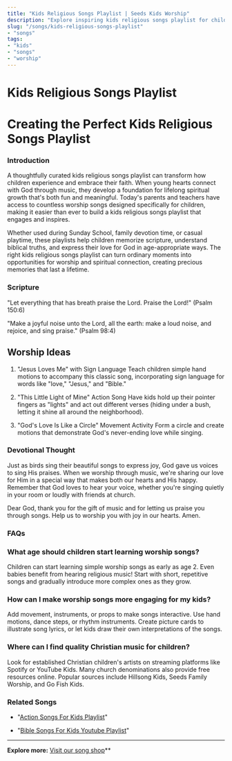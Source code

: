 ```yaml
---
title: "Kids Religious Songs Playlist | Seeds Kids Worship"
description: "Explore inspiring kids religious songs playlist for children's worship and faith development. Biblical music resources for families and ministry."
slug: "/songs/kids-religious-songs-playlist"
- "songs"
tags:
- "kids"
- "songs"
- "worship"
---
```


# Kids Religious Songs Playlist

# Creating the Perfect Kids Religious Songs Playlist

### Introduction
A thoughtfully curated kids religious songs playlist can transform how children experience and embrace their faith. When young hearts connect with God through music, they develop a foundation for lifelong spiritual growth that's both fun and meaningful. Today's parents and teachers have access to countless worship songs designed specifically for children, making it easier than ever to build a kids religious songs playlist that engages and inspires.

Whether used during Sunday School, family devotion time, or casual playtime, these playlists help children memorize scripture, understand biblical truths, and express their love for God in age-appropriate ways. The right kids religious songs playlist can turn ordinary moments into opportunities for worship and spiritual connection, creating precious memories that last a lifetime.

### Scripture
"Let everything that has breath praise the Lord. Praise the Lord!" (Psalm 150:6)

"Make a joyful noise unto the Lord, all the earth: make a loud noise, and rejoice, and sing praise." (Psalm 98:4)

## Worship Ideas
1. "Jesus Loves Me" with Sign Language
Teach children simple hand motions to accompany this classic song, incorporating sign language for words like "love," "Jesus," and "Bible."

2. "This Little Light of Mine" Action Song
Have kids hold up their pointer fingers as "lights" and act out different verses (hiding under a bush, letting it shine all around the neighborhood).

3. "God's Love Is Like a Circle" Movement Activity
Form a circle and create motions that demonstrate God's never-ending love while singing.

### Devotional Thought
Just as birds sing their beautiful songs to express joy, God gave us voices to sing His praises. When we worship through music, we're sharing our love for Him in a special way that makes both our hearts and His happy. Remember that God loves to hear your voice, whether you're singing quietly in your room or loudly with friends at church.

Dear God, thank you for the gift of music and for letting us praise you through songs. Help us to worship you with joy in our hearts. Amen.

### FAQs

### What age should children start learning worship songs?
Children can start learning simple worship songs as early as age 2. Even babies benefit from hearing religious music! Start with short, repetitive songs and gradually introduce more complex ones as they grow.

### How can I make worship songs more engaging for my kids?
Add movement, instruments, or props to make songs interactive. Use hand motions, dance steps, or rhythm instruments. Create picture cards to illustrate song lyrics, or let kids draw their own interpretations of the songs.

### Where can I find quality Christian music for children?
Look for established Christian children's artists on streaming platforms like Spotify or YouTube Kids. Many church denominations also provide free resources online. Popular sources include Hillsong Kids, Seeds Family Worship, and Go Fish Kids.

### Related Songs

- "[Action Songs For Kids Playlist](/songs/action-songs-for-kids-playlist/)"

- "[Bible Songs For Kids Youtube Playlist](/songs/bible-songs-for-kids-youtube-playlist/)"

---

**Explore more:** [Visit our song shop](https://seedskidsworship.com/shop)**

<!-- Schema Markup -->
<script type="application/ld+json">
{
  "@context": "https://schema.org",
  "@type": "MusicRecording",
  "name": "Kids Religious Songs Playlist",
  "byArtist": {
    "@type": "MusicGroup",
    "name": "Seeds Kids Worship"
  },
  "isFamilyFriendly": true,
  "url": "https://seedskidsworship.com/songs/kids-religious-songs-playlist/"
}
</script>
